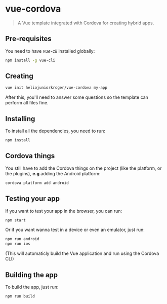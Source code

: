 # vue-cordova
> A Vue template integrated with Cordova for creating hybrid apps.
## Pre-requisites
You need to have *vue-cli* installed globally:
```bash
npm install -g vue-cli
```
## Creating
```bash
vue init heliojuniorkroger/vue-cordova my-app
```
After this, you'll need to answer some questions so the template can perform all files fine.
## Installing
To install all the dependencies, you need to run:
```bash
npm install
```
## Cordova things
You still have to add the Cordova things on the project (like the platform, or the plugins), **e.g** adding the Android platform:
```bash
cordova platform add android
```
## Testing your app
If you want to test your app in the browser, you can run:
```bash
npm start
```
Or if you want wanna test in a device or even an emulator, just run:
```bash
npm run android
npm run ios
```
(This will automaticly build the Vue application and run using the Cordova CLI)
## Building the app
To build the app, just run:
```bash
npm run build
```